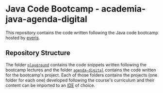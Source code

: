# Java Code Bootcamp - academia-java-agenda-digital

This repository contains the code written following the Java code bootcamp hosted by [everis](https://www.everis.com/portugal/pt-pt/home-pt).

## Repository Structure

The folder [`playground`](./playground) contains the code snippets written following the bootcamp lectures and the folder [`agenda-digital`](./agenda-digital) contains the code written for the bootcamp's project. Each of those folders contains the projects (one folder for each one) developed following the course's curriculum and their content can be imported to an [IDE](https://en.wikipedia.org/wiki/Integrated_development_environment) of choice.
